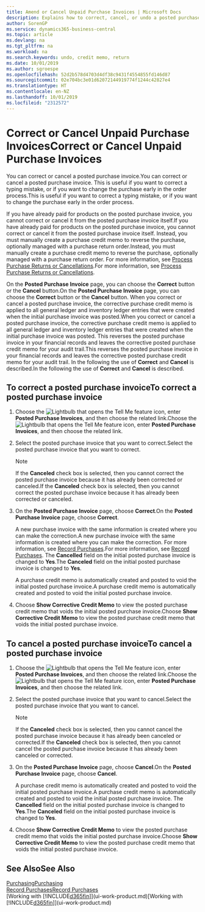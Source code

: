 ```yaml
---
title: Amend or Cancel Unpaid Purchase Invoices | Microsoft Docs
description: Explains how to correct, cancel, or undo a posted purchase invoice and automatically create a purchase credit memo.
author: SorenGP
ms.service: dynamics365-business-central
ms.topic: article
ms.devlang: na
ms.tgt_pltfrm: na
ms.workload: na
ms.search.keywords: undo, credit memo, return
ms.date: 10/01/2019
ms.author: sgroespe
ms.openlocfilehash: 52d2b578d4703d4df38c9431f4554855fd146d87
ms.sourcegitcommit: 02e704bc3e01d62072144919774f1244c42827e4
ms.translationtype: HT
ms.contentlocale: en-NZ
ms.lasthandoff: 10/01/2019
ms.locfileid: "2312572"
---
```

# <a name="correct-or-cancel-unpaid-purchase-invoices"></a><span data-ttu-id="9740a-103">Correct or Cancel Unpaid Purchase Invoices</span><span class="sxs-lookup"><span data-stu-id="9740a-103">Correct or Cancel Unpaid Purchase Invoices</span></span>
<span data-ttu-id="9740a-104">You can correct or cancel a posted purchase invoice.</span><span class="sxs-lookup"><span data-stu-id="9740a-104">You can correct or cancel a posted purchase invoice.</span></span> <span data-ttu-id="9740a-105">This is useful if you want to correct a typing mistake, or if you want to change the purchase early in the order process.</span><span class="sxs-lookup"><span data-stu-id="9740a-105">This is useful if you want to correct a typing mistake, or if you want to change the purchase early in the order process.</span></span>

<span data-ttu-id="9740a-106">If you have already paid for products on the posted purchase invoice, you cannot correct or cancel it from the posted purchase invoice itself.</span><span class="sxs-lookup"><span data-stu-id="9740a-106">If you have already paid for products on the posted purchase invoice, you cannot correct or cancel it from the posted purchase invoice itself.</span></span> <span data-ttu-id="9740a-107">Instead, you must manually create a purchase credit memo to reverse the purchase, optionally managed with a purchase return order.</span><span class="sxs-lookup"><span data-stu-id="9740a-107">Instead, you must manually create a purchase credit memo to reverse the purchase, optionally managed with a purchase return order.</span></span> <span data-ttu-id="9740a-108">For more information, see [Process Purchase Returns or Cancellations](purchasing-how-process-purchase-returns-cancellations.md).</span><span class="sxs-lookup"><span data-stu-id="9740a-108">For more information, see [Process Purchase Returns or Cancellations](purchasing-how-process-purchase-returns-cancellations.md).</span></span>

<span data-ttu-id="9740a-109">On the **Posted Purchase Invoice** page, you can choose the **Correct** button or the **Cancel** button.</span><span class="sxs-lookup"><span data-stu-id="9740a-109">On the **Posted Purchase Invoice** page, you can choose the **Correct** button or the **Cancel** button.</span></span> <span data-ttu-id="9740a-110">When you correct or cancel a posted purchase invoice, the corrective purchase credit memo is applied to all general ledger and inventory ledger entries that were created when the initial purchase invoice was posted.</span><span class="sxs-lookup"><span data-stu-id="9740a-110">When you correct or cancel a posted purchase invoice, the corrective purchase credit memo is applied to all general ledger and inventory ledger entries that were created when the initial purchase invoice was posted.</span></span> <span data-ttu-id="9740a-111">This reverses the posted purchase invoice in your financial records and leaves the corrective posted purchase credit memo for your audit trail.</span><span class="sxs-lookup"><span data-stu-id="9740a-111">This reverses the posted purchase invoice in your financial records and leaves the corrective posted purchase credit memo for your audit trail.</span></span> <span data-ttu-id="9740a-112">In the following the use of **Correct** and **Cancel** is described.</span><span class="sxs-lookup"><span data-stu-id="9740a-112">In the following the use of **Correct** and **Cancel** is described.</span></span>

## <a name="to-correct-a-posted-purchase-invoice"></a><span data-ttu-id="9740a-113">To correct a posted purchase invoice</span><span class="sxs-lookup"><span data-stu-id="9740a-113">To correct a posted purchase invoice</span></span>
1. <span data-ttu-id="9740a-114">Choose the ![Lightbulb that opens the Tell Me feature](media/ui-search/search_small.png "Tell me what you want to do") icon, enter **Posted Purchase Invoices**, and then choose the related link.</span><span class="sxs-lookup"><span data-stu-id="9740a-114">Choose the ![Lightbulb that opens the Tell Me feature](media/ui-search/search_small.png "Tell me what you want to do") icon, enter **Posted Purchase Invoices**, and then choose the related link.</span></span>  
2. <span data-ttu-id="9740a-115">Select the posted purchase invoice that you want to correct.</span><span class="sxs-lookup"><span data-stu-id="9740a-115">Select the posted purchase invoice that you want to correct.</span></span>  

    > [!NOTE]  
    >   <span data-ttu-id="9740a-116">If the **Canceled** check box is selected, then you cannot correct the posted purchase invoice because it has already been corrected or canceled.</span><span class="sxs-lookup"><span data-stu-id="9740a-116">If the **Canceled** check box is selected, then you cannot correct the posted purchase invoice because it has already been corrected or canceled.</span></span>
3. <span data-ttu-id="9740a-117">On the **Posted Purchase Invoice** page, choose **Correct**.</span><span class="sxs-lookup"><span data-stu-id="9740a-117">On the **Posted Purchase Invoice** page, choose **Correct**.</span></span>

    <span data-ttu-id="9740a-118">A new purchase invoice with the same information is created where you can make the correction.</span><span class="sxs-lookup"><span data-stu-id="9740a-118">A new purchase invoice with the same information is created where you can make the correction.</span></span> <span data-ttu-id="9740a-119">For more information, see [Record Purchases](purchasing-how-record-purchases.md).</span><span class="sxs-lookup"><span data-stu-id="9740a-119">For more information, see [Record Purchases](purchasing-how-record-purchases.md).</span></span> <span data-ttu-id="9740a-120">The **Cancelled** field on the initial posted purchase invoice is changed to **Yes**.</span><span class="sxs-lookup"><span data-stu-id="9740a-120">The **Canceled** field on the initial posted purchase invoice is changed to **Yes**.</span></span>

    <span data-ttu-id="9740a-121">A purchase credit memo is automatically created and posted to void the initial posted purchase invoice.</span><span class="sxs-lookup"><span data-stu-id="9740a-121">A purchase credit memo is automatically created and posted to void the initial posted purchase invoice.</span></span>
4. <span data-ttu-id="9740a-122">Choose **Show Corrective Credit Memo** to view the posted purchase credit memo that voids the initial posted purchase invoice.</span><span class="sxs-lookup"><span data-stu-id="9740a-122">Choose **Show Corrective Credit Memo** to view the posted purchase credit memo that voids the initial posted purchase invoice.</span></span>

## <a name="to-cancel-a-posted-purchase-invoice"></a><span data-ttu-id="9740a-123">To cancel a posted purchase invoice</span><span class="sxs-lookup"><span data-stu-id="9740a-123">To cancel a posted purchase invoice</span></span>
1. <span data-ttu-id="9740a-124">Choose the ![Lightbulb that opens the Tell Me feature](media/ui-search/search_small.png "Tell me what you want to do") icon, enter **Posted Purchase Invoices**, and then choose the related link.</span><span class="sxs-lookup"><span data-stu-id="9740a-124">Choose the ![Lightbulb that opens the Tell Me feature](media/ui-search/search_small.png "Tell me what you want to do") icon, enter **Posted Purchase Invoices**, and then choose the related link.</span></span>  
2. <span data-ttu-id="9740a-125">Select the posted purchase invoice that you want to cancel.</span><span class="sxs-lookup"><span data-stu-id="9740a-125">Select the posted purchase invoice that you want to cancel.</span></span>

    > [!NOTE]  
    >   <span data-ttu-id="9740a-126">If the **Canceled** check box is selected, then you cannot cancel the posted purchase invoice because it has already been canceled or corrected.</span><span class="sxs-lookup"><span data-stu-id="9740a-126">If the **Canceled** check box is selected, then you cannot cancel the posted purchase invoice because it has already been canceled or corrected.</span></span>
3. <span data-ttu-id="9740a-127">On the **Posted Purchase Invoice** page, choose **Cancel**.</span><span class="sxs-lookup"><span data-stu-id="9740a-127">On the **Posted Purchase Invoice** page, choose **Cancel**.</span></span>

    <span data-ttu-id="9740a-128">A purchase credit memo is automatically created and posted to void the initial posted purchase invoice.</span><span class="sxs-lookup"><span data-stu-id="9740a-128">A purchase credit memo is automatically created and posted to void the initial posted purchase invoice.</span></span> <span data-ttu-id="9740a-129">The **Cancelled** field on the initial posted purchase invoice is changed to **Yes**.</span><span class="sxs-lookup"><span data-stu-id="9740a-129">The **Canceled** field on the initial posted purchase invoice is changed to **Yes**.</span></span>
4. <span data-ttu-id="9740a-130">Choose **Show Corrective Credit Memo** to view the posted purchase credit memo that voids the initial posted purchase invoice.</span><span class="sxs-lookup"><span data-stu-id="9740a-130">Choose **Show Corrective Credit Memo** to view the posted purchase credit memo that voids the initial posted purchase invoice.</span></span>

## <a name="see-also"></a><span data-ttu-id="9740a-131">See Also</span><span class="sxs-lookup"><span data-stu-id="9740a-131">See Also</span></span>
[<span data-ttu-id="9740a-132">Purchasing</span><span class="sxs-lookup"><span data-stu-id="9740a-132">Purchasing</span></span>](purchasing-manage-purchasing.md)  
[<span data-ttu-id="9740a-133">Record Purchases</span><span class="sxs-lookup"><span data-stu-id="9740a-133">Record Purchases</span></span>](purchasing-how-record-purchases.md)  
<span data-ttu-id="9740a-134">[Working with [!INCLUDE[d365fin](includes/d365fin_md.md)]](ui-work-product.md)</span><span class="sxs-lookup"><span data-stu-id="9740a-134">[Working with [!INCLUDE[d365fin](includes/d365fin_md.md)]](ui-work-product.md)</span></span>
